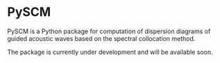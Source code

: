 # PySCM

PySCM is a Python package for computation of dispersion 
diagrams of guided acoustic waves based on the spectral 
collocation method.

The package is currently under development and will be 
available soon.
